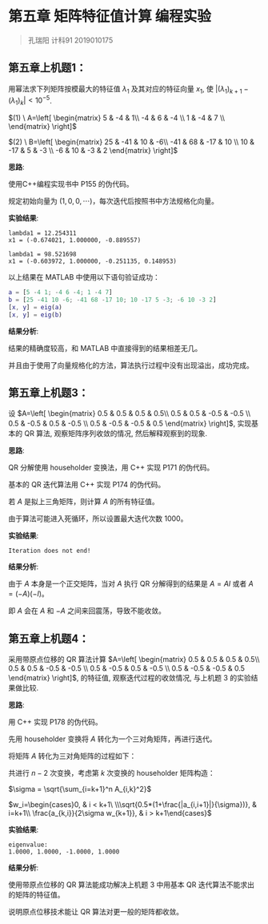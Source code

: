 # 第五章 矩阵特征值计算 编程实验

> 孔瑞阳   计科91   2019010175



## 第五章上机题1：

用幂法求下列矩阵按模最大的特征值 $\lambda_1$ 及其对应的特征向量 $x_1$, 使 $|(\lambda_1)_{k+1}-(\lambda_1)_k|<10^{-5}$.

$(1) \ A=\left[ \begin{matrix} 5 & -4 & 1\\ -4 & 6 & -4 \\ 1 & -4 & 7 \\ \end{matrix} \right]$

$(2) \ B=\left[ \begin{matrix} 25 & -41 & 10 & -6\\ -41 & 68 & -17 & 10 \\ 10 & -17 & 5 & -3 \\ -6 & 10 & -3 & 2 \end{matrix} \right]$



**思路**:

使用C++编程实现书中 P155 的伪代码。

规定初始向量为 $(1,0,0,\cdots)$，每次迭代后按照书中方法规格化向量。



**实验结果**:

```
lambda1 = 12.254311
x1 = (-0.674021, 1.000000, -0.889557)

lambda1 = 98.521698
x1 = (-0.603972, 1.000000, -0.251135, 0.148953)
```

以上结果在 MATLAB 中使用以下语句验证成功：

```matlab
a = [5 -4 1; -4 6 -4; 1 -4 7]
b = [25 -41 10 -6; -41 68 -17 10; 10 -17 5 -3; -6 10 -3 2]
[x, y] = eig(a)
[x, y] = eig(b)
```



**结果分析**:

结果的精确度较高，和 MATLAB 中直接得到的结果相差无几。

并且由于使用了向量规格化的方法，算法执行过程中没有出现溢出，成功完成。





## 第五章上机题3：

设 $A=\left[ \begin{matrix} 0.5 & 0.5 & 0.5 & 0.5\\ 0.5 & 0.5 & -0.5 & -0.5 \\ 0.5 & -0.5 & 0.5 & -0.5 \\ 0.5 & -0.5 & -0.5 & 0.5 \end{matrix} \right]$, 实现基本的 QR 算法, 观察矩阵序列收敛的情况, 然后解释观察到的现象.



**思路**:

QR 分解使用 householder 变换法，用 C++ 实现 P171 的伪代码。

基本的 QR 迭代算法用 C++ 实现 P174 的伪代码。

若 $A$ 是拟上三角矩阵，则计算 $A$ 的所有特征值。

由于算法可能进入死循环，所以设置最大迭代次数 $1000$。



**实验结果**:

```
Iteration does not end!
```



**结果分析**:

由于 $A$ 本身是一个正交矩阵，当对 $A$ 执行 QR 分解得到的结果是 $A=AI$ 或者 $A=(-A)(-I)$。

即 $A$ 会在 $A$ 和 $-A$ 之间来回震荡，导致不能收敛。





## 第五章上机题4：

采用带原点位移的 QR 算法计算 $A=\left[ \begin{matrix} 0.5 & 0.5 & 0.5 & 0.5\\ 0.5 & 0.5 & -0.5 & -0.5 \\ 0.5 & -0.5 & 0.5 & -0.5 \\ 0.5 & -0.5 & -0.5 & 0.5 \end{matrix} \right]$, 的特征值, 观察迭代过程的收敛情况, 与上机题 3 的实验结果做比较.



**思路**:

用 C++ 实现 P178 的伪代码。

先用 householder 变换将 $A$ 转化为一个三对角矩阵，再进行迭代。

将矩阵 $A$ 转化为三对角矩阵的过程如下：



共进行 $n-2$ 次变换，考虑第 $k$ 次变换的 householder 矩阵构造：

$\sigma = \sqrt{\sum_{i=k+1}^n A_{i,k}^2}$

$w_i=\begin{cases}0, & i < k+1\ \\\sqrt{0.5*(1+\frac{|a_{i,i+1}|}{\sigma})}, & i=k+1\\ \frac{a_{k,i}}{2\sigma w_{k+1}}, & i > k+1\end{cases}$ 



**实验结果**:

```
eigenvalue:
1.0000, 1.0000, -1.0000, 1.0000
```



**结果分析**:

使用带原点位移的 QR 算法能成功解决上机题 3 中用基本 QR 迭代算法不能求出的矩阵的特征值。

说明原点位移技术能让 QR 算法对更一般的矩阵都收敛。